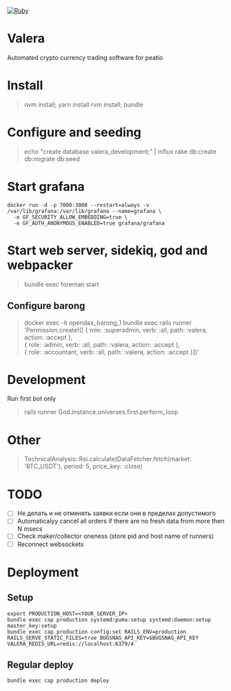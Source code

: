[![Ruby](https://github.com/finfex/valera/actions/workflows/ruby.yml/badge.svg)](https://github.com/finfex/valera/actions/workflows/ruby.yml)

# Valera

Automated crypto currency trading software for peatio 

# Install

> nvm install; yarn install
> rvm install; bundle

# Configure and seeding

> echo "create database valera_development;" | influx
> rake db:create db:migrate db:seed

# Start grafana

```
docker run -d -p 7000:3000 --restart=always -v /var/lib/grafana:/var/lib/grafana --name=grafana \
  -e GF_SECURITY_ALLOW_EMBEDDING=true \
  -e GF_AUTH_ANONYMOUS_ENABLED=true grafana/grafana
```

# Start web server, sidekiq, god and webpacker

> bundle exec foreman start

## Configure barong

> docker exec -it opendax_barong_1 bundle exec rails runner \
  'Permission.create!([ { role: :superadmin, verb: :all, path: :valera, action: :accept }, \
  { role: :admin, verb: :all, path: :valera, action: :accept }, \
  { role: :accountant, verb: :all, path: :valera, action: :accept }])'

# Development

Run first bot only

> rails runner God.instance.universes.first.perform_loop

# Other

>  TechnicalAnalysis::Rsi.calculate(DataFetcher.fetch(market: 'BTC_USDT'), period: 5, price_key: :close)

# TODO

* [ ] Не делать и не отменять заявки если они в пределах допустимого
* [ ] Automaticalyy cancel all orders if there are no fresh data from more then
  N msecs
* [ ] Check maker/collector oneness (store pid and host name of runners)
* [ ] Reconnect websockets

# Deployment

## Setup

```
export PRODUCTION_HOST=<YOUR_SERVER_IP> 
bundle exec cap production systemd:puma:setup systemd:daemon:setup master_key:setup
bundle exec cap production config:set RAILS_ENV=production RAILS_SERVE_STATIC_FILES=true BUGSNAG_API_KEY=$BUGSNAG_API_KEY VALERA_REDIS_URL=redis://localhost:6379/4
```

## Regular deploy

```
bundle exec cap production deploy
```

